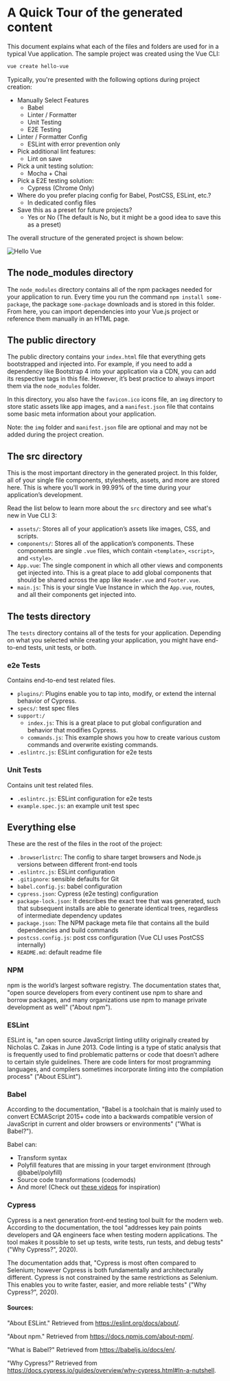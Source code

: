 # A Quick Tour of the generated content

This document explains what each of the files and folders are used for in a typical Vue application. The sample project was created using the Vue CLI:

```bash
vue create hello-vue
```

Typically, you're presented with the following options during project creation:

* Manually Select Features
    * Babel
    * Linter / Formatter
    * Unit Testing
    * E2E Testing
* Linter / Formatter Config
    * ESLint with error prevention only
* Pick additional lint features:
    * Lint on save
* Pick a unit testing solution:
    * Mocha + Chai
* Pick a E2E testing solution:
    * Cypress (Chrome Only)
* Where do you prefer placing config for Babel, PostCSS, ESLint, etc.?
    * In dedicated config files
* Save this as a preset for future projects?
    * Yes or No (The default is No, but it might be a good idea to save this as a preset)

The overall structure of the generated project is shown below:

![Hello Vue](img/hello-vue.png)

## The node_modules directory

The `node_modules` directory contains all of the npm packages needed for your application to run. Every time you run the command `npm install some-package`, the package `some-package` downloads and is stored in this folder. From here, you can import dependencies into your Vue.js project or reference them manually in an HTML page.

## The public directory

The public directory contains your `index.html` file that everything gets bootstrapped and injected into. For example, if you need to add a dependency like Bootstrap 4 into your application via a CDN, you can add its respective tags in this file. However, it’s best practice to always import them via the `node_modules` folder.

In this directory, you also have the `favicon.ico` icons file, an `img` directory to store static assets like app images, and a `manifest.json` file that contains some basic meta information about your application. 

Note: the `img` folder and `manifest.json` file are optional and may not be added during the project creation.

## The src directory

This is the most important directory in the generated project. In this folder, all of your single file components, stylesheets, assets, and more are stored here. This is where you'll work in 99.99% of the time during your application’s development. 

Read the list below to learn more about the `src` directory and see what's new in Vue CLI 3:

* `assets/`: Stores all of your application’s assets like images, CSS, and scripts.
* `components/`: Stores all of the application’s components. These components are single `.vue` files, which contain `<template>`, `<script>`, and `<style>`.
* `App.vue`: The single component in which all other views and components get injected into. This is a great place to add global components that should be shared across the app like `Header.vue` and `Footer.vue`.
* `main.js`: This is your single Vue Instance in which the `App.vue`, routes, and all their components get injected into.

## The tests directory 

The `tests` directory contains all of the tests for your application. Depending on what you selected while creating your application, you might have end-to-end tests, unit tests, or both. 

### e2e Tests

Contains end-to-end test related files. 

* `plugins/`: Plugins enable you to tap into, modify, or extend the internal behavior of Cypress.
* `specs/`: test spec files
* `support:/` 
    * `index.js`: This is a great place to put global configuration and behavior that modifies Cypress.
    * `commands.js`: This example shows you how to create various custom commands and overwrite existing commands.
* `.eslintrc.js`: ESLint configuration for e2e tests

### Unit Tests

Contains unit test related files.

* `.eslintrc.js`: ESLint configuration for e2e tests
* `example.spec.js`: an example unit test spec

## Everything else

These are the rest of the files in the root of the project:

* `.browserlistrc`: The config to share target browsers and Node.js versions between different front-end tools 
* `.eslintrc.js`: ESLint configuration
* `.gitignore`: sensible defaults for Git
* `babel.config.js`: babel configuration 
* `cypress.json`: Cypress (e2e testing) configuration
* `package-lock.json`: It describes the exact tree that was generated, such that subsequent installs are able to generate identical trees, regardless of intermediate dependency updates
* `package.json`: The NPM package meta file that contains all the build dependencies and build commands
* `postcss.config.js`: post css configuration (Vue CLI uses PostCSS internally)
* `README.md`: default readme file


### NPM 

npm is the world’s largest software registry. The documentation states that, "open source developers from every continent use npm to share and borrow packages, and many organizations use npm to manage private development as well" ("About npm").

### ESLint

ESLint is, "an open source JavaScript linting utility originally created by Nicholas C. Zakas in June 2013. Code linting is a type of static analysis that is frequently used to find problematic patterns or code that doesn’t adhere to certain style guidelines. There are code linters for most programming languages, and compilers sometimes incorporate linting into the compilation process" ("About ESLint").

### Babel

According to the documentation, "Babel is a toolchain that is mainly used to convert ECMAScript 2015+ code into a backwards compatible version of JavaScript in current and older browsers or environments" ("What is Babel?").

Babel can:

* Transform syntax
* Polyfill features that are missing in your target environment (through @babel/polyfill)
* Source code transformations (codemods)
* And more! (Check out [these videos](https://babeljs.io/videos.html) for inspiration)

### Cypress

Cypress is a next generation front-end testing tool built for the modern web. According to the documentation, the tool "addresses key pain points developers and QA engineers face when testing modern applications. The tool makes it possible to set up tests, write tests, run tests, and debug tests" ("Why Cypress?", 2020).

The documentation adds that, "Cypress is most often compared to Selenium; however Cypress is both fundamentally and architecturally different. Cypress is not constrained by the same restrictions as Selenium. This enables you to write faster, easier, and more reliable tests" ("Why Cypress?", 2020).

#### Sources:

"About ESLint." Retrieved from https://eslint.org/docs/about/. 

"About npm." Retrieved from https://docs.npmjs.com/about-npm/. 

"What is Babel?" Retrieved from https://babeljs.io/docs/en/.

"Why Cypress?" Retrieved from https://docs.cypress.io/guides/overview/why-cypress.html#In-a-nutshell.

